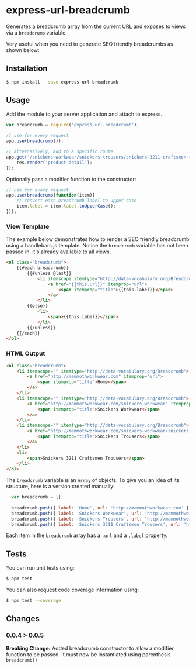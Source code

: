 # express-url-breadcrumb

Generates a breadcrumb array from the current URL and exposes to views via a `breadcrumb` variable. 

Very useful when you need to generate SEO friendly breadcrumbs as shown below:

## Installation

```bash
$ npm install --save express-url-breadcrumb
```

## Usage
Add the module to your server application and attach to express. 

```js
var breadcrumb = require('express-url-breadcrumb');

// use for every request  
app.use(breadcrumb());

// alternatively, add to a specific route
app.get('/snickers-workwear/snickers-trousers/snickers-3211-craftsmen-trousers', breadcrumb(), function(req, res){
	res.render('product-detail');
});
```

Optionally pass a modifier function to the constructor:
```js
// use for every request  
app.use(breadcrumb(function(item){
	// convert each breadcrumb label to upper case
	item.label = item.label.toUpperCase(); 
}));
```

### View Template

The example below demonstrates how to render a SEO friendly breadcrumb using a handlebars.js template. Notice the ```breadcrumb``` variable has not been passed in, it's already available to all views. 

```html
<ol class="breadcrumb">
	{{#each breadcrumb}}
		{{#unless @last}}
			<li itemscope itemtype="http://data-vocabulary.org/Breadcrumb">
				<a href="{{this.url}}" itemprop="url">
					<span itemprop="title">{{this.label}}</span>
				</a>
			</li>
		{{else}}
			<li>
				<span>{{this.label}}</span>
			</li>
		{{/unless}}
	{{/each}}
</ol>

```

### HTML Output

```html
<ol class="breadcrumb">
	<li itemscope="" itemtype="http://data-vocabulary.org/Breadcrumb">
		<a href="http://mammothworkwear.com" itemprop="url">
			<span itemprop="title">Home</span>
		</a>
	</li>
	<li itemscope="" itemtype="http://data-vocabulary.org/Breadcrumb">
		<a href="http://mammothworkwear.com/snickers-workwear" itemprop="url">
			<span itemprop="title">Snickers Workwear</span>
		</a>
	</li>
	<li itemscope="" itemtype="http://data-vocabulary.org/Breadcrumb">
		<a href="http://mammothworkwear.com/snickers-workwear/snickers-trousers" itemprop="url">
			<span itemprop="title">Snickers Trousers</span>
		</a>
	</li>
	<li>
		<span>Snickers 3211 Craftsmen Trousers</span>
	</li>
</ol>
```

The `breadcrumb` variable is an `Array` of objects. To give you an idea of its structure, here is a version created manually:

```js
  var breadcrumb = [];
  
  breadcrumb.push({ label: 'Home', url: 'http://mammothworkwear.com' });
  breadcrumb.push({ label: 'Snickers Workwear', url: 'http://mammothworkwear.com/snickers-workwear' });
  breadcrumb.push({ label: 'Snickers Trousers', url: 'http://mammothworkwear.com/snickers-workwear/snickers-trousers' });
  breadcrumb.push({ label: 'Snickers 3211 Craftsmen Trousers', url: 'http://mammothworkwear.com/snickers-workwear/snickers-trousers/snickers-3211-craftsmen-trousers' });
```
Each item in the ```breadcrumb``` array has a ```.url``` and a ```.label``` property.


## Tests
You can run unit tests using:
```bash
$ npm test
```
You can also request code coverage information using:
```bash
$ npm test --coverage
```

## Changes
###  0.0.4 > 0.0.5
**Breaking Change:** Added breadcrumb constructor to allow a modifier function to be passed. It must now be instantiated using parenthesis ```breadcrumb()```